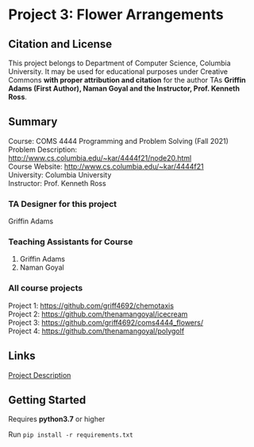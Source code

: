 # Project 3: Flower Arrangements

## Citation and License
This project belongs to Department of Computer Science, Columbia University. It may be used for educational purposes under Creative Commons **with proper attribution and citation** for the author TAs **Griffin Adams (First Author), Naman Goyal and the Instructor, Prof. Kenneth Ross**.

## Summary

Course: COMS 4444 Programming and Problem Solving (Fall 2021)  
Problem Description: http://www.cs.columbia.edu/~kar/4444f21/node20.html  
Course Website: http://www.cs.columbia.edu/~kar/4444f21  
University: Columbia University  
Instructor: Prof. Kenneth Ross  

### TA Designer for this project

Griffin Adams

### Teaching Assistants for Course
1. Griffin Adams
1. Naman Goyal

### All course projects
Project 1: https://github.com/griff4692/chemotaxis  
Project 2: https://github.com/thenamangoyal/icecream  
Project 3: https://github.com/griff4692/coms4444_flowers/  
Project 4: https://github.com/thenamangoyal/polygolf  

## Links

[Project Description](http://www.cs.columbia.edu/~kar/4444f21/node20.html)

## Getting Started

Requires **python3.7** or higher

Run `pip install -r requirements.txt`
